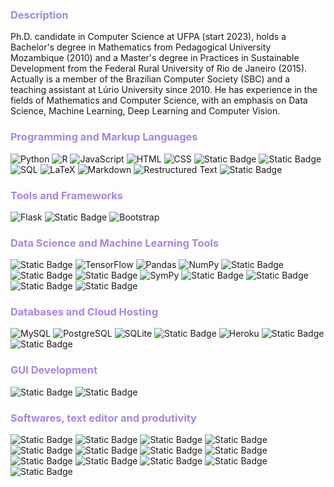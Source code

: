 <h3 style="color:a588db"> Description</h3>
Ph.D. candidate in Computer Science at UFPA (start 2023), holds a Bachelor's degree in Mathematics from Pedagogical University Mozambique (2010) and a Master's degree in Practices in Sustainable Development from the Federal Rural University of Rio de Janeiro (2015). Actually is a member of the Brazilian Computer Society (SBC) and a teaching assistant at Lúrio University since 2010. He has experience in the fields of Mathematics and Computer Science, with an emphasis on Data Science, Machine Learning, Deep Learning and Computer Vision.

<!-- Programming and Markup Languages -->
<h3 style="color:a588db"> Programming and Markup Languages</h3>
<p>
  <img alt="Python" src="https://img.shields.io/badge/Python-14354C.svg?logo=python&logoColor=white">
  <img alt="R" src="https://img.shields.io/badge/R-276DC3.svg?logo=r&logoColor=white">
  <img alt="JavaScript" src="https://img.shields.io/badge/JavaScript-F7DF1E.svg?logo=javascript&logoColor=black">
  <img alt="HTML" src="https://img.shields.io/badge/HTML-E34F26.svg?logo=html5&logoColor=white">
  <img alt="CSS" src="https://img.shields.io/badge/CSS-1572B6.svg?logo=css3&logoColor=white">
  <img alt="Static Badge" src="https://img.shields.io/badge/Jinja-grey?style=flat&logo=jinja&labelColor=red">
  <img alt="Static Badge" src="https://img.shields.io/badge/PHP-%23777BB4?style=flat&logo=php&labelColor=black">
  <img alt="SQL" src="https://custom-icon-badges.demolab.com/badge/SQL-025E8C.svg?logo=database&logoColor=white">
  <img alt="LaTeX" src="https://img.shields.io/badge/LaTeX-008080.svg?logo=LaTeX&logoColor=white">
  <img alt="Markdown" src="https://img.shields.io/badge/Markdown-000000.svg?logo=markdown&logoColor=white">
  <img alt="Restructured Text" src="https://img.shields.io/badge/Restructured Text-3a4148.svg?logo=readthedocs&logoColor=white">
  <img alt="Static Badge" src="https://img.shields.io/badge/Sphinx-black?style=flat&logo=sphinx&labelColor=black">
</p>


<!-- Tools and Frameworks -->
<h3 style="color:a588db"> Tools and Frameworks</h3>

<p>
    <img alt="Flask" src="https://img.shields.io/badge/Flask-000000.svg?logo=flask&logoColor=white">
    <img alt="Static Badge" src="https://img.shields.io/badge/django-%23092E20?style=flat&logo=django&labelColor=dark-grey">
    <img alt="Bootstrap" src="https://img.shields.io/badge/Bootstrap-7952B3.svg?logo=bootstrap&logoColor=white">
</p>

     
<!-- Data Science & Machine Learning Tools -->
<h3 style="color:a588db">   Data Science and Machine Learning Tools</h3>
<p>
    <img alt="Static Badge" src="https://img.shields.io/badge/keras-%23D00000?style=flat&logo=Keras&logoSize=auto&labelColor=grey&color=%23D00000">
    <img alt="TensorFlow" src="https://img.shields.io/badge/TensorFlow-FF6F00.svg?logo=TensorFlow&logoColor=white">
    <img alt="Pandas" src="https://img.shields.io/badge/Pandas-150458.svg?logo=pandas&logoColor=white">
    <img alt="NumPy" src="https://img.shields.io/badge/Numpy-013243.svg?logo=numpy&logoColor=white">
    <img alt="Static Badge" src="https://img.shields.io/badge/Matplolib-%23559ced?style=flat&logoSize=auto&labelColor=white">
    <img alt="Static Badge" src="https://img.shields.io/badge/Scikit--Learn-%23F7931E?style=flat&logo=scikitlearn&logoSize=auto&labelColor=blue&color=%23F7931E">
    <img alt="Static Badge" src="https://img.shields.io/badge/Scipy-%238CAAE6?style=flat&logo=scipy&logoSize=auto&labelColor=white&color=%238CAAE6">
    <img alt="SymPy" src="https://img.shields.io/badge/SymPy-3B5526.svg?logo=sympy&logoColor=white">
    <img alt="Static Badge" src="https://img.shields.io/badge/OpenCV-%235C3EE8?style=flat&logo=opencv&logoSize=auto&labelColor=green&color=%235C3EE8">
    <img alt="Static Badge" src="https://img.shields.io/badge/Vega--Altair-%230096D6?style=flat&logo=altair&logoSize=auto">
    <img alt="Static Badge" src="https://img.shields.io/badge/PyTorch-%23EE4C2C?style=flat&logo=PyTorch&logoSize=auto&labelColor=white&color=%23EE4C2C">
    <img alt="Static Badge" src="https://img.shields.io/badge/YOLO-%23111F68?style=flat&logo=yolo&logoSize=auto">

</p>


<!-- Databases and Cloud Hosting -->
<h3 style="color:a588db"> Databases and Cloud Hosting</h3>
  
<p>
    <img alt="MySQL" src="https://img.shields.io/badge/MySQL-00f.svg?logo=mysql&logoColor=white">
    <img alt="PostgreSQL" src ="https://img.shields.io/badge/PostgreSQL-316192.svg?logo=postgresql&logoColor=white">
    <img alt="SQLite" src ="https://img.shields.io/badge/SQLite-07405e.svg?logo=sqlite&logoColor=white">
    <img alt="Static Badge" src="https://img.shields.io/badge/SQLAlchemy-%23D71F00?style=flat&logo=sqlalchemy&logoSize=auto&labelColor=black">
    <img alt="Heroku" src="https://img.shields.io/badge/Heroku-430098.svg?logo=heroku&logoColor=white">
    <img alt="Static Badge" src="https://img.shields.io/badge/Python%20Anywhere-%231D9FD7?style=flat&logo=pythonanywhere&logoSize=auto&labelColor=black">
    <img alt="Static Badge" src="https://img.shields.io/badge/Akamai%20Cloud-%230096D6?style=flat&logo=akamai&logoSize=auto&labelColor=white">
</p>

<!-- GUI development -->
<h3 style="color:a588db"> GUI Development</h3>
<p>
    <img alt="Static Badge" src="https://img.shields.io/badge/Tkinter-%230096D6?style=flat&logo=python&logoSize=auto&labelColor=%23acd437">
    <img alt="Static Badge" src="https://img.shields.io/badge/PyQt5-%230096D6?style=flat&logo=python&logoSize=auto&labelColor=%23acd437">
</p>

<!-- Softwares, text editor and produtivity -->
<h3 style="color:a588db"> Softwares, text editor and produtivity</h3>
<p>
    <img alt="Static Badge" src="https://img.shields.io/badge/MS_Office_365-%230096D6?style=flat&logo=altair&logoSize=auto">
    <img alt="Static Badge" src="https://img.shields.io/badge/Google%20WorkSpace-%234285F4?style=flat&logo=google&logoSize=auto&labelColor=white">
    <img alt="Static Badge" src="https://img.shields.io/badge/GNU_Bash-%234EAA25?style=flat&logo=gnubash&logoSize=auto&labelColor=black">
    <img alt="Static Badge" src="https://img.shields.io/badge/Git-black?style=flat&logo=git&logoSize=auto&labelColor=white">
    <img alt="Static Badge" src="https://img.shields.io/badge/GitHub-%23181717?style=flat&logo=github&logoSize=auto&labelColor=black">
    <img alt="Static Badge" src="https://img.shields.io/badge/json-%23181717?style=flat&logo=json&logoSize=auto&labelColor=black">
    <img alt="Static Badge" src="https://img.shields.io/badge/GIMP-%238C8073?style=flat&logo=GIMP&logoSize=auto&labelColor=black&color=%238C8073">
    <img alt="Static Badge" src="https://img.shields.io/badge/anaconda-%2344A833?style=flat&logo=anaconda&logoSize=auto&labelColor=white">
    <img alt="Static Badge" src="https://img.shields.io/badge/jupyter-%23F37626?style=flat&logo=jupyter&logoSize=auto&labelColor=white">
    <img alt="Static Badge" src="https://img.shields.io/badge/Linux-%23FCC624?style=flat&logo=linux&logoSize=auto&labelColor=black">
    <img alt="Static Badge" src="https://img.shields.io/badge/Ubuntu-%23E95420?style=flat&logo=ubuntu&logoSize=auto&labelColor=gray">
    <img alt="Static Badge" src="https://img.shields.io/badge/macOS-%2300000?style=flat&logo=apple&logoSize=auto&labelColor=gray">
    <img alt="Static Badge" src="https://img.shields.io/badge/Windows-%2300000?style=flat&logo=windows&logoSize=auto&labelColor=gray&color=blue">
</p>




